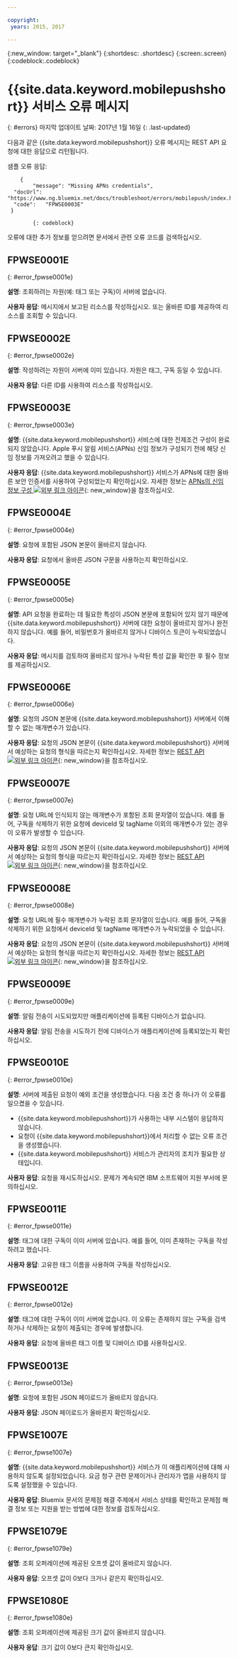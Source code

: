 ```yaml
---

copyright:
 years: 2015, 2017

---
```


{:new_window: target="_blank"}
{:shortdesc: .shortdesc}
{:screen:.screen}
{:codeblock:.codeblock}

# {{site.data.keyword.mobilepushshort}} 서비스 오류 메시지
{: #errors}
마지막 업데이트 날짜: 2017년 1월 16일
{: .last-updated}


다음과 같은 {{site.data.keyword.mobilepushshort}} 오류 메시지는
REST API 요청에 대한 응답으로 리턴됩니다. 

샘플 오류 응답:
```
	{
		"message": "Missing APNs credentials",
  "docUrl": "https://www.ng.bluemix.net/docs/troubleshoot/errors/mobilepush/index.html#FPWSE0003E",
  "code":   "FPWSE0003E"
 }
```
		    {: codeblock}

오류에 대한 추가 정보를 얻으려면 문서에서 관련 오류 코드를 검색하십시오. 

## FPWSE0001E
{: #error_fpwse0001e}

**설명**: 조회하려는 자원(예: 태그 또는 구독)이 서버에 없습니다. 

**사용자 응답**: 메시지에서 보고된 리소스를 작성하십시오. 또는 올바른 ID를 제공하여 리소스를 조회할 수 있습니다. 


## FPWSE0002E
{: #error_fpwse0002e}

**설명**: 작성하려는 자원이 서버에 이미 있습니다. 자원은 태그, 구독 등일 수 있습니다. 

**사용자 응답**: 다른 ID를 사용하여 리소스를 작성하십시오. 


## FPWSE0003E
{: #error_fpwse0003e}

**설명**: {{site.data.keyword.mobilepushshort}} 서비스에 대한 전제조건 구성이 완료되지 않았습니다. Apple 푸시 알림 서비스(APNs) 신임 정보가 구성되기 전에 해당 신임 정보를 가져오려고 했을 수 있습니다. 

**사용자 응답**: {{site.data.keyword.mobilepushshort}} 서비스가 APNs에 대한 올바른 보안 인증서를 사용하여 구성되었는지 확인하십시오. 자세한 정보는 [APNs의 신임 정보 구성 ![외부 링크 아이콘](../../icons/launch-glyph.svg "외부 링크 아이콘")](t_push_provider_ios.html "외부 링크 아이콘"){: new_window}을 참조하십시오.


## FPWSE0004E
{: #error_fpwse0004e}

**설명**: 요청에 포함된 JSON 본문이 올바르지 않습니다. 


**사용자 응답**: 요청에서 올바른 JSON 구문을 사용하는지 확인하십시오. 



## FPWSE0005E
{: #error_fpwse0005e}

**설명**: API 요청을 완료하는 데 필요한 특성이 JSON 본문에 포함되어 있지 않기 때문에 {{site.data.keyword.mobilepushshort}} 서버에 대한 요청이 올바르지 않거나 완전하지 않습니다. 예를 들어, 비밀번호가 올바르지 않거나 디바이스 토큰이 누락되었습니다. 


**사용자 응답**: 메시지를 검토하여 올바르지 않거나 누락된 특성 값을 확인한 후 필수 정보를 제공하십시오. 



## FPWSE0006E
{: #error_fpwse0006e}

**설명**: 요청의 JSON 본문에 {{site.data.keyword.mobilepushshort}} 서버에서 이해할 수 없는 매개변수가 있습니다. 


**사용자 응답**: 요청의 JSON 본문이 {{site.data.keyword.mobilepushshort}} 서버에서 예상하는 요청의 형식을 따르는지 확인하십시오. 자세한 정보는 [REST API ![외부 링크 아이콘](../../icons/launch-glyph.svg "외부 링크 아이콘")](https://mobile.{DomainName}/imfpush/ "외부 링크 아이콘"){: new_window}을 참조하십시오.



## FPWSE0007E 
{: #error_fpwse0007e}

**설명**: 요청 URL에 인식되지 않는 매개변수가 포함된 조회 문자열이 있습니다. 예를 들어, 구독을 삭제하기 위한 요청에 deviceId 및 tagName 이외의 매개변수가 있는 경우 이 오류가 발생할 수 있습니다. 


**사용자 응답**: 요청의 JSON 본문이 {{site.data.keyword.mobilepushshort}} 서버에서 예상하는 요청의 형식을 따르는지 확인하십시오. 자세한 정보는 [REST API ![외부 링크 아이콘](../../icons/launch-glyph.svg "외부 링크 아이콘")](https://mobile.{DomainName}/imfpush/ "외부 링크 아이콘"){: new_window}을 참조하십시오.



## FPWSE0008E
{: #error_fpwse0008e}

**설명**: 요청 URL에 필수 매개변수가 누락된 조회 문자열이 있습니다. 예를 들어, 구독을 삭제하기 위한 요청에서 deviceId 및 tagName 매개변수가 누락되었을 수 있습니다. 


**사용자 응답**: 요청의 JSON 본문이 {{site.data.keyword.mobilepushshort}} 서버에서 예상하는 요청의 형식을 따르는지 확인하십시오. 자세한 정보는 [REST API ![외부 링크 아이콘](../../icons/launch-glyph.svg "외부 링크 아이콘")](https://mobile.{DomainName}/imfpush/ "외부 링크 아이콘"){: new_window}을 참조하십시오.



## FPWSE0009E
{: #error_fpwse0009e}

**설명**: 알림 전송이 시도되었지만 애플리케이션에 등록된 디바이스가 없습니다. 

**사용자 응답**: 알림 전송을 시도하기 전에 디바이스가 애플리케이션에 등록되었는지 확인하십시오. 



## FPWSE0010E
{: #error_fpwse0010e}

**설명**: 서버에 제출된 요청이 예외 조건을 생성했습니다. 다음 조건 중 하나가 이 오류를 일으켰을 수 있습니다. 

- {{site.data.keyword.mobilepushshort}}가 사용하는 내부 시스템이 응답하지 않습니다. 
- 요청이 {{site.data.keyword.mobilepushshort}}에서 처리할 수 없는 오류 조건을 생성했습니다. 
- {{site.data.keyword.mobilepushshort}} 서비스가 관리자의 조치가 필요한 상태입니다. 

**사용자 응답**: 요청을 재시도하십시오. 문제가 계속되면 IBM 소프트웨어 지원 부서에 문의하십시오. 



## FPWSE0011E
{: #error_fpwse0011e}

**설명**: 태그에 대한 구독이 이미 서버에 있습니다. 예를 들어, 이미 존재하는 구독을 작성하려고 했습니다. 

**사용자 응답**: 고유한 태그 이름을 사용하여 구독을 작성하십시오. 



## FPWSE0012E
{: #error_fpwse0012e}

**설명**: 태그에 대한 구독이 이미 서버에 없습니다. 이 오류는 존재하지 않는 구독을 검색하거나 삭제하는 요청이 제출되는 경우에 발생합니다. 


**사용자 응답**: 요청에 올바른 태그 이름 및 디바이스 ID를 사용하십시오. 



## FPWSE0013E
{: #error_fpwse0013e}

**설명**: 요청에 포함된 JSON 페이로드가 올바르지 않습니다. 


**사용자 응답**: JSON 페이로드가 올바른지 확인하십시오. 



## FPWSE1007E 
{: #error_fpwse1007e}

**설명**: {{site.data.keyword.mobilepushshort}} 서비스가 이 애플리케이션에 대해 사용하지 않도록 설정되었습니다. 요금 청구 관련 문제이거나 관리자가 앱을 사용하지 않도록 설정했을 수 있습니다. 


**사용자 응답**: Bluemix 문서의 문제점 해결 주제에서 서비스 상태를 확인하고 문제점 해결 정보 또는 지원을 받는 방법에 대한 정보를 검토하십시오. 



## FPWSE1079E
{: #error_fpwse1079e}

**설명**: 조회 오퍼레이션에 제공된 오프셋 값이 올바르지 않습니다. 

**사용자 응답**: 오프셋 값이 0보다 크거나 같은지 확인하십시오. 



## FPWSE1080E 
{: #error_fpwse1080e}

**설명**: 조회 오퍼레이션에 제공된 크기 값이 올바르지 않습니다. 

**사용자 응답**: 크기 값이 0보다 큰지 확인하십시오. 



